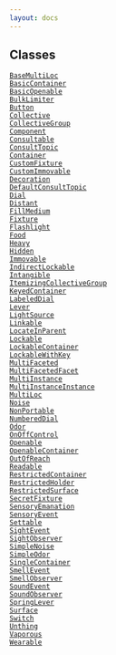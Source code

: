 ```yaml
---
layout: docs
---
```

## Classes

<a href="../object/BaseMultiLoc.html#BaseMultiLoc"
target="main"><code>BaseMultiLoc</code></a>  
<a href="../object/BasicContainer.html#BasicContainer"
target="main"><code>BasicContainer</code></a>  
<a href="../object/BasicOpenable.html#BasicOpenable"
target="main"><code>BasicOpenable</code></a>  
<a href="../object/BulkLimiter.html#BulkLimiter"
target="main"><code>BulkLimiter</code></a>  
<a href="../object/Button.html#Button"
target="main"><code>Button</code></a>  
<a href="../object/Collective.html#Collective"
target="main"><code>Collective</code></a>  
<a href="../object/CollectiveGroup.html#CollectiveGroup"
target="main"><code>CollectiveGroup</code></a>  
<a href="../object/Component.html#Component"
target="main"><code>Component</code></a>  
<a href="../object/Consultable.html#Consultable"
target="main"><code>Consultable</code></a>  
<a href="../object/ConsultTopic.html#ConsultTopic"
target="main"><code>ConsultTopic</code></a>  
<a href="../object/Container.html#Container"
target="main"><code>Container</code></a>  
<a href="../object/CustomFixture.html#CustomFixture"
target="main"><code>CustomFixture</code></a>  
<a href="../object/CustomImmovable.html#CustomImmovable"
target="main"><code>CustomImmovable</code></a>  
<a href="../object/Decoration.html#Decoration"
target="main"><code>Decoration</code></a>  
<a href="../object/DefaultConsultTopic.html#DefaultConsultTopic"
target="main"><code>DefaultConsultTopic</code></a>  
<a href="../object/Dial.html#Dial" target="main"><code>Dial</code></a>  
<a href="../object/Distant.html#Distant"
target="main"><code>Distant</code></a>  
<a href="../object/FillMedium.html#FillMedium"
target="main"><code>FillMedium</code></a>  
<a href="../object/Fixture.html#Fixture"
target="main"><code>Fixture</code></a>  
<a href="../object/Flashlight.html#Flashlight"
target="main"><code>Flashlight</code></a>  
<a href="../object/Food.html#Food" target="main"><code>Food</code></a>  
<a href="../object/Heavy.html#Heavy"
target="main"><code>Heavy</code></a>  
<a href="../object/Hidden.html#Hidden"
target="main"><code>Hidden</code></a>  
<a href="../object/Immovable.html#Immovable"
target="main"><code>Immovable</code></a>  
<a href="../object/IndirectLockable.html#IndirectLockable"
target="main"><code>IndirectLockable</code></a>  
<a href="../object/Intangible.html#Intangible"
target="main"><code>Intangible</code></a>  
<a
href="../object/ItemizingCollectiveGroup.html#ItemizingCollectiveGroup"
target="main"><code>ItemizingCollectiveGroup</code></a>  
<a href="../object/KeyedContainer.html#KeyedContainer"
target="main"><code>KeyedContainer</code></a>  
<a href="../object/LabeledDial.html#LabeledDial"
target="main"><code>LabeledDial</code></a>  
<a href="../object/Lever.html#Lever"
target="main"><code>Lever</code></a>  
<a href="../object/LightSource.html#LightSource"
target="main"><code>LightSource</code></a>  
<a href="../object/Linkable.html#Linkable"
target="main"><code>Linkable</code></a>  
<a href="../object/LocateInParent.html#LocateInParent"
target="main"><code>LocateInParent</code></a>  
<a href="../object/Lockable.html#Lockable"
target="main"><code>Lockable</code></a>  
<a href="../object/LockableContainer.html#LockableContainer"
target="main"><code>LockableContainer</code></a>  
<a href="../object/LockableWithKey.html#LockableWithKey"
target="main"><code>LockableWithKey</code></a>  
<a href="../object/MultiFaceted.html#MultiFaceted"
target="main"><code>MultiFaceted</code></a>  
<a href="../object/MultiFacetedFacet.html#MultiFacetedFacet"
target="main"><code>MultiFacetedFacet</code></a>  
<a href="../object/MultiInstance.html#MultiInstance"
target="main"><code>MultiInstance</code></a>  
<a href="../object/MultiInstanceInstance.html#MultiInstanceInstance"
target="main"><code>MultiInstanceInstance</code></a>  
<a href="../object/MultiLoc.html#MultiLoc"
target="main"><code>MultiLoc</code></a>  
<a href="../object/Noise.html#Noise"
target="main"><code>Noise</code></a>  
<a href="../object/NonPortable.html#NonPortable"
target="main"><code>NonPortable</code></a>  
<a href="../object/NumberedDial.html#NumberedDial"
target="main"><code>NumberedDial</code></a>  
<a href="../object/Odor.html#Odor" target="main"><code>Odor</code></a>  
<a href="../object/OnOffControl.html#OnOffControl"
target="main"><code>OnOffControl</code></a>  
<a href="../object/Openable.html#Openable"
target="main"><code>Openable</code></a>  
<a href="../object/OpenableContainer.html#OpenableContainer"
target="main"><code>OpenableContainer</code></a>  
<a href="../object/OutOfReach.html#OutOfReach"
target="main"><code>OutOfReach</code></a>  
<a href="../object/Readable.html#Readable"
target="main"><code>Readable</code></a>  
<a href="../object/RestrictedContainer.html#RestrictedContainer"
target="main"><code>RestrictedContainer</code></a>  
<a href="../object/RestrictedHolder.html#RestrictedHolder"
target="main"><code>RestrictedHolder</code></a>  
<a href="../object/RestrictedSurface.html#RestrictedSurface"
target="main"><code>RestrictedSurface</code></a>  
<a href="../object/SecretFixture.html#SecretFixture"
target="main"><code>SecretFixture</code></a>  
<a href="../object/SensoryEmanation.html#SensoryEmanation"
target="main"><code>SensoryEmanation</code></a>  
<a href="../object/SensoryEvent.html#SensoryEvent"
target="main"><code>SensoryEvent</code></a>  
<a href="../object/Settable.html#Settable"
target="main"><code>Settable</code></a>  
<a href="../object/SightEvent.html#SightEvent"
target="main"><code>SightEvent</code></a>  
<a href="../object/SightObserver.html#SightObserver"
target="main"><code>SightObserver</code></a>  
<a href="../object/SimpleNoise.html#SimpleNoise"
target="main"><code>SimpleNoise</code></a>  
<a href="../object/SimpleOdor.html#SimpleOdor"
target="main"><code>SimpleOdor</code></a>  
<a href="../object/SingleContainer.html#SingleContainer"
target="main"><code>SingleContainer</code></a>  
<a href="../object/SmellEvent.html#SmellEvent"
target="main"><code>SmellEvent</code></a>  
<a href="../object/SmellObserver.html#SmellObserver"
target="main"><code>SmellObserver</code></a>  
<a href="../object/SoundEvent.html#SoundEvent"
target="main"><code>SoundEvent</code></a>  
<a href="../object/SoundObserver.html#SoundObserver"
target="main"><code>SoundObserver</code></a>  
<a href="../object/SpringLever.html#SpringLever"
target="main"><code>SpringLever</code></a>  
<a href="../object/Surface.html#Surface"
target="main"><code>Surface</code></a>  
<a href="../object/Switch.html#Switch"
target="main"><code>Switch</code></a>  
<a href="../object/Unthing.html#Unthing"
target="main"><code>Unthing</code></a>  
<a href="../object/Vaporous.html#Vaporous"
target="main"><code>Vaporous</code></a>  
<a href="../object/Wearable.html#Wearable"
target="main"><code>Wearable</code></a>  

